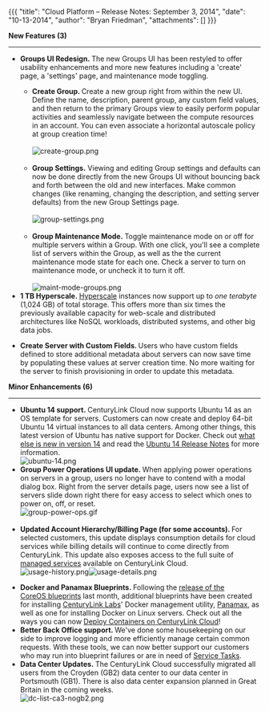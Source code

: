 {{{
  "title": "Cloud Platform – Release Notes: September 3, 2014",
  "date": "10-13-2014",
  "author": "Bryan Friedman",
  "attachments": []
}}}

<p><strong>New Features (3)</strong>
</p>
<div>
  <hr />
</div>
<ul>
  <li><strong>Groups UI Redesign.&nbsp;</strong>The new Groups UI has been restyled to offer usability enhancements and more new features including a 'create' page, a 'settings' page, and maintenance mode toggling.</li>
  <ul>
    <li><strong>Create Group. </strong>Create a new group right from within the new UI. Define the name, description, parent group, any custom field values, and then return to the primary Groups view to easily perform popular activities and seamlessly navigate
      between the compute resources in an account. You can even associate a horizontal autoscale policy at group creation time!
      <br />
      <br /><img src="https://t3n.zendesk.com/attachments/token/O61nX80sKqEZgYo7OkSoZuu3j/?name=create-group.png" alt="create-group.png" /><strong><br /><br /></strong>
    </li>
    <li><strong>Group Settings.</strong>&nbsp;Viewing and editing Group settings and defaults can now be done directly from the new Groups UI without bouncing back and forth between the old and new interfaces. Make common changes (like renaming, changing
      the description, and setting server defaults) from the new Group Settings page.
      <br />
      <br /><img src="https://t3n.zendesk.com/attachments/token/D2DnP5Pzako1m5RRgKf0hjlT3/?name=group-settings.png" alt="group-settings.png" />
      <br />
      <br />
    </li>
    <li><strong>Group Maintenance Mode.&nbsp;</strong>Toggle maintenance mode on or off for multiple servers within a Group. With one click, you'll see a complete list of servers within the Group, as well as the the current maintenance mode state for each
      one. Check a server to turn on maintenance mode, or uncheck it to turn it off.
      <br />
      <br /><img src="https://t3n.zendesk.com/attachments/token/AMPISKpnMupnzJSe3h41Ufzeq/?name=maint-mode-groups.png" alt="maint-mode-groups.png" />
    </li>
  </ul>
  <li><strong>1 TB Hyperscale.&nbsp;</strong><a href="http://www.centurylinkcloud.com/hyperscale/" target="_blank">Hyperscale</a> instances now support up to <em>one terabyte</em> (1,024 GB) of total storage. This offers more than six times the previously
    available capacity for web-scale and distributed architectures like&nbsp;NoSQL workloads, distributed systems, and other big data jobs.</li>
</ul>
<ul>
  <li><strong>Create Server with Custom Fields. </strong>Users who have custom fields defined to store additional metadata about servers can now save time by populating these values at server creation time. No more waiting for the server to finish provisioning
    in order to update this metadata.</li>
</ul>
<p></p>
<p><strong>Minor Enhancements (6)</strong>
</p>
<div>
  <hr />
</div>
<ul>
  <li><strong>Ubuntu 14 support.&nbsp;</strong>CenturyLink Cloud now supports&nbsp;Ubuntu 14 as an OS template for servers. Customers can now create and deploy 64-bit Ubuntu 14 virtual instances to all data centers. Among other things, this latest version
    of Ubuntu has native support for Docker. Check out&nbsp;<a href="https://insights.ubuntu.com/2014/04/17/whats-new-in-ubuntu-server-14-04-lts/" target="_blank">what else is new in version 14</a>&nbsp;and read the <a href="https://wiki.ubuntu.com/TrustyTahr/ReleaseNotes"
    target="_blank">Ubuntu 14 Release Notes</a> for more information.
    <br /><img src="https://t3n.zendesk.com/attachments/token/VEu6qTztoK4IPTjZUY2aBPfTN/?name=ubuntu-14.png" alt="ubuntu-14.png" />&nbsp;</li>
  <li><strong>Group Power Operations UI update.&nbsp;</strong>When applying power operations on servers in a group, users no longer have to contend with a modal dialog box. Right from the server details page, users now see a list of servers slide down right
    there for easy access to select which ones to power on, off, or reset.
    <br /><img src="https://t3n.zendesk.com/attachments/token/6b8f3Kt9hDAABJs4l7dChhuYP/?name=group-power-ops.gif" alt="group-power-ops.gif" />
    <br />
    <br />
  </li>
  <li><strong>Updated Account Hierarchy/Billing Page (for some accounts). </strong>For selected customers, this update displays consumption details for cloud services while billing details will continue to come directly from CenturyLink. This update also
    exposes access to the full suite of <a href="https://t3n.zendesk.com/categories/20074004-Managed-Services" target="_blank">managed services</a> available on CenturyLink Cloud.
    <br /><img src="https://t3n.zendesk.com/attachments/token/aYFFxeop7WfTGaEVZe7PpzD95/?name=usage-history.png" alt="usage-history.png" /><img src="https://t3n.zendesk.com/attachments/token/y5FsSU18ywzCmlovCQN77vwql/?name=usage-details.png" alt="usage-details.png"
    />
  </li>
</ul>
<ul>
  <li><strong>Docker and Panamax Blueprints.&nbsp;</strong>Following the <a href="https://t3n.zendesk.com/entries/47893914-Cloud-Platform-Release-Notes-July-28-2014" target="_blank">release of the CoreOS&nbsp;blueprints</a> last month, additional blueprints
    have been created for installing&nbsp;<a href="http://www.centurylinklabs.com/">CenturyLink Labs</a>' Docker management utility,&nbsp;<a href="http://www.panamax.io/">Panamax</a>, as well as one for installing Docker on Linux servers. Check out all
    the ways you can now&nbsp;<a href="http://www.centurylinkcloud.com/blog/full/deploying-docker-containers-on-centurylink-cloud">Deploy Containers on CenturyLink Cloud</a>!</li>
  <li><strong>Better Back Office support. </strong>We've done some housekeeping on our side to improve logging and more efficiently manage certain common requests. With these tools, we can now better support our customers who may run into blueprint failures
    or are in&nbsp;need of&nbsp;<a href="http://www.centurylinkcloud.com/products/support/service-tasks" target="_blank">Service Tasks</a>.&nbsp;</li>
  <li><strong>Data Center Updates.&nbsp;</strong>The CenturyLink Cloud successfully migrated all users from the Croyden (GB2) data center to our data center in Portsmouth (GB1). There is also data center expansion planned in Great Britain in the coming weeks.&nbsp;
    <br
    /><img src="https://t3n.zendesk.com/attachments/token/dY44pCFVakFBS4tueAboQeoFr/?name=dc-list-ca3-nogb2.png" alt="dc-list-ca3-nogb2.png" />
  </li>
</ul>
